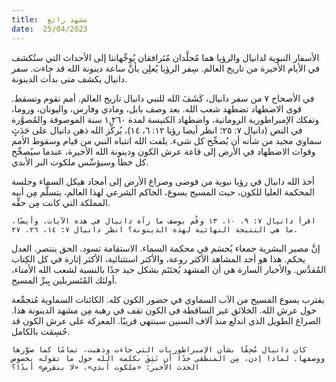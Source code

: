 ```yaml
---
title:  مشهد رائع
date:  25/04/2023
---
```


الأسفار النبوية لدانيال والرؤيا هما مُجلَّدان مُتَرافقان يُوجِّهاننا إلى الأحداث التي ستُكشف في الأيام الأخيرة من تاريخ العالم. سِفر الرؤيا يُعلِن بأنَّ ساعة دينونة الله قد جاءت. سفر دانيال يكشف متى بدأت الدينونة.

في الأصحاح ٧ من سفر دانيال، كَشَفَ الله للنبي دانيال تاريخ العالم. أمم تقوم وتسقط. قوى الاضطهاد تضطهد شعب الله. بعد وصف بابل، ومادي وفارس، واليونان، وروما، وتفكك الإمبراطورية الرومانية، واضطهاد الكنيسة لمدة ١,٢٦٠ سنة الموصوفة والمُصوَّرة في النص (دانيال ٧: ٢٥؛ انظر أيضا رؤيا ١٢: ٦، ١٤)، يُركِّز الله ذهن دانيال على حَدَثٍ سماوي مجيد من شأنه أن يُصحِّح كل شيء. يلفت الله انتباه النبي من قيام وسقوط الأمم وقوات الاضطهاد في الأرض إلى قاعة عرش الكون ودينونة الله الأخيرة، عندما سيُصحِّح كل خطأ وسيؤسِّس ملكوت البر الأبدي.

أخذ الله دانيال في رؤيا نبوية من فوضى وصراع الأرض إلى أمجاد هيكل السماء وجلسة المحكمة العليا للكون، حيث المسيح يسوع، الحاكم الشرعي لهذا العالم، يتسلَّم مِن أبيه المملكة التي كانت مِن حقِّه.

`اقرأ دانيال ٧: ٩، ١٠، ١٣ وقُم بوصف ما رآه دانيال في هذه الآيات. وأيضًا، ما هي النتيجة النهائية لهذه الدينونة؟ انظر دانيال ٧: ١٤، ٢٦، ٢٧.`

إنَّ مصير البشرية جمعاء يُحسَم في محكمة السماء. الاستقامة تسود. الحق ينتصر. العدل يحكم. هذا هو أحد المشاهد الأكثر روعة، والأكثر استثنائية، الأكثر إثارة في كل الكِتاب المُقدَّس. والأخبار السارة هي أن المشهد يُختَتَم بشكل جيد جدًا بالنسبة لشعب الله الأمناء، أولئك المُتَسربلين بِبرِّ المسيح.

يقترب يسوع المسيح من الآب السماوي في حضور الكون كله. الكائنات السماوية مُتجمِّعة حول عرش الله. الخلائق غير الساقطة في الكون تقف في رهبة مِن مشهد الدينونة هذا. الصراع الطويل الذي اندلع منذ آلاف السنين سينتهي قريبًا. المعركة على عرش الكون قد حُسِمَت بالكامل.

`كان دانيال مُحِقًا بشأن الإمبراطوريات التي جاءت وذهبت، تمامًا كما صوَّرها ووصفها. لماذا إذن، مِن المنطقي جدًا أن نَثِقَ بكلمة الله حول ما تقوله بخصوص الحدث الأخير: «ملكوت أبدي»، «لا ينقرض» أبدًا؟`